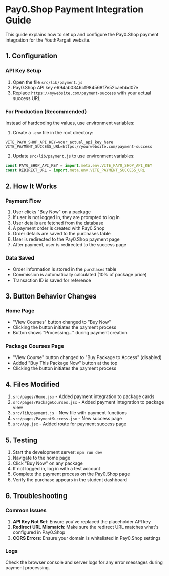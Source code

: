 # Pay0.Shop Payment Integration Guide

This guide explains how to set up and configure the Pay0.Shop payment integration for the YouthPargati website.

## 1. Configuration

### API Key Setup
1. Open the file `src/lib/payment.js`
2. Pay0.Shop API key e694ab0346cf984568f7e52caebbd07e
3. Replace `https://mywebsite.com/payment-success` with your actual success URL

### For Production (Recommended)
Instead of hardcoding the values, use environment variables:

1. Create a `.env` file in the root directory:
```
VITE_PAY0_SHOP_API_KEY=your_actual_api_key_here
VITE_PAYMENT_SUCCESS_URL=https://yourwebsite.com/payment-success
```

2. Update `src/lib/payment.js` to use environment variables:
```javascript
const PAY0_SHOP_API_KEY = import.meta.env.VITE_PAY0_SHOP_API_KEY
const REDIRECT_URL = import.meta.env.VITE_PAYMENT_SUCCESS_URL
```

## 2. How It Works

### Payment Flow
1. User clicks "Buy Now" on a package
2. If user is not logged in, they are prompted to log in
3. User details are fetched from the database
4. A payment order is created with Pay0.Shop
5. Order details are saved to the purchases table
6. User is redirected to the Pay0.Shop payment page
7. After payment, user is redirected to the success page

### Data Saved
- Order information is stored in the `purchases` table
- Commission is automatically calculated (10% of package price)
- Transaction ID is saved for reference

## 3. Button Behavior Changes

### Home Page
- "View Courses" button changed to "Buy Now"
- Clicking the button initiates the payment process
- Button shows "Processing..." during payment creation

### Package Courses Page
- "View Course" button changed to "Buy Package to Access" (disabled)
- Added "Buy This Package Now" button at the top
- Clicking the button initiates the payment process

## 4. Files Modified

1. `src/pages/Home.jsx` - Added payment integration to package cards
2. `src/pages/PackageCourses.jsx` - Added payment integration to package view
3. `src/lib/payment.js` - New file with payment functions
4. `src/pages/PaymentSuccess.jsx` - New success page
5. `src/App.jsx` - Added route for payment success page

## 5. Testing

1. Start the development server: `npm run dev`
2. Navigate to the home page
3. Click "Buy Now" on any package
4. If not logged in, log in with a test account
5. Complete the payment process on the Pay0.Shop page
6. Verify the purchase appears in the student dashboard

## 6. Troubleshooting

### Common Issues
1. **API Key Not Set**: Ensure you've replaced the placeholder API key
2. **Redirect URL Mismatch**: Make sure the redirect URL matches what's configured in Pay0.Shop
3. **CORS Errors**: Ensure your domain is whitelisted in Pay0.Shop settings

### Logs
Check the browser console and server logs for any error messages during payment processing.